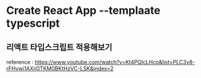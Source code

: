 # Create React App --templaate typescript

<h2> 리액트 타입스크립트 적용해보기 </h2>

reference : https://www.youtube.com/watch?v=Kt4PQlcLHco&list=PLC3y8-rFHvwi1AXijGTKM0BKtHzVC-LSK&index=2
